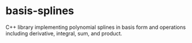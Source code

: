 # basis-splines
C++ library implementing polynomial splines in basis form and operations including derivative, integral, sum, and product.
